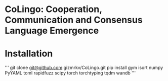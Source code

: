 # CoLingo: Cooperation, Communication and Consensus Language Emergence

# Installation
'''
git clone git@github.com:gizmrkv/CoLingo.git
pip install gym isort numpy PyYAML toml rapidfuzz scipy torch torchtyping tqdm wandb
'''